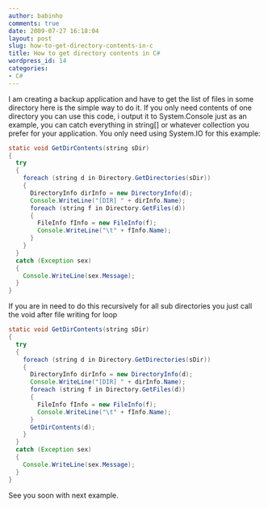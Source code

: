```yaml
---
author: babinho
comments: true
date: 2009-07-27 16:18:04
layout: post
slug: how-to-get-directory-contents-in-c
title: How to get directory contents in C#
wordpress_id: 14
categories:
- C#
---
```


I am creating a backup application and have to get the list of files in some directory here is the simple way to do it. If you only need contents of one directory you can use this code, i output it to System.Console just as an example, you can catch everything in string[] or whatever collection you prefer for your application. You only need using System.IO for this example:

```java
static void GetDirContents(string sDir)
{
  try
  {
    foreach (string d in Directory.GetDirectories(sDir))
    {
      DirectoryInfo dirInfo = new DirectoryInfo(d);
      Console.WriteLine("[DIR] " + dirInfo.Name);
      foreach (string f in Directory.GetFiles(d))
      {
        FileInfo fInfo = new FileInfo(f);
        Console.WriteLine("\t" + fInfo.Name);
      }
    }
  }
  catch (Exception sex)
  {
    Console.WriteLine(sex.Message);
  }
}
```

If you are in need to do this recursively for all sub directories you just call the void after file writing for loop

```java
static void GetDirContents(string sDir)
{
  try
  {
    foreach (string d in Directory.GetDirectories(sDir))
    {
      DirectoryInfo dirInfo = new DirectoryInfo(d);
      Console.WriteLine("[DIR] " + dirInfo.Name);
      foreach (string f in Directory.GetFiles(d))
      {
        FileInfo fInfo = new FileInfo(f);
        Console.WriteLine("\t" + fInfo.Name);
      }
      GetDirContents(d);
    }
  }
  catch (Exception sex)
  {
    Console.WriteLine(sex.Message);
  }
}
```

See you soon with next example.
